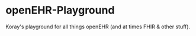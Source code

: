 # openEHR-Playground
Koray's playground for all things openEHR (and at times FHIR &amp; other stuff).
